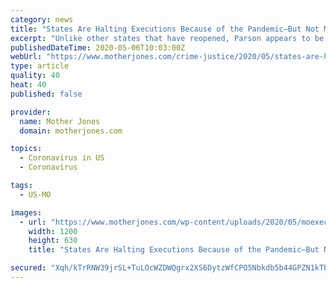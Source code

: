 ```yaml
---
category: news
title: "States Are Halting Executions Because of the Pandemic—But Not Missouri"
excerpt: "Unlike other states that have reopened, Parson appears to be taking the effort to return to normal life to a new level: He’s allowing the state to execute an inmate in the middle of the pandemic. Even Texas,"
publishedDateTime: 2020-05-06T10:03:00Z
webUrl: "https://www.motherjones.com/crime-justice/2020/05/states-are-halting-executions-because-of-the-pandemic-but-not-missouri/"
type: article
quality: 40
heat: 40
published: false

provider:
  name: Mother Jones
  domain: motherjones.com

topics:
  - Coronavirus in US
  - Coronavirus

tags:
  - US-MO

images:
  - url: "https://www.motherjones.com/wp-content/uploads/2020/05/moexecutionchamber-5520.jpg?w=1200&h=630&crop=1"
    width: 1200
    height: 630
    title: "States Are Halting Executions Because of the Pandemic—But Not Missouri"

secured: "Xqh/kTrRNW39jrSL+TuLOcWZDWQgrx2XS6DytzWfCPO5Nbkdb5b44GPZN1kTbJpMk/I26DStRv4JCCR/u5Np7fTUHw6CXXEiDcxzJISUlFUec7wLqnd9BFb1FaO7G8poBRiV0fXExRGWEJCKnvwwOMlvvH1sIz8ElJ8I6R6TIlw9+NuDI0eLUnOi8CILRy5elFiRf0gbNTH8hGPOfDwSbgkbSFZ98gMbnqNW75I9EeaHxbjWmfGF7uelELVrzIpgh88MmhgM4bepjlEFwR3Bjwlimg2+C4/fsjABv3sGqQLQfng3R92RGUunHwfvV/Fi;N2qghxN+7hekj6o81B1usQ=="
---
```


